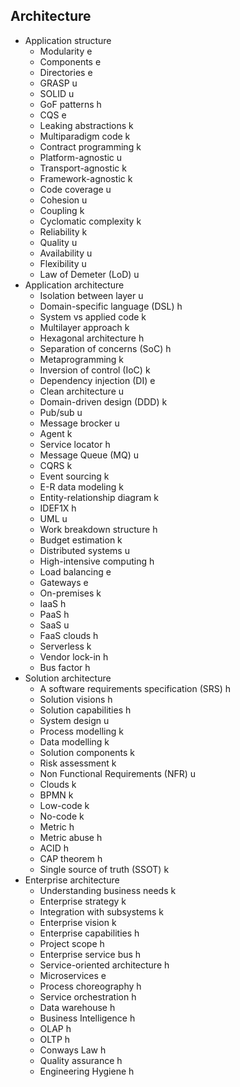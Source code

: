 ## Architecture

- Application structure
  - Modularity e
  - Components e
  - Directories e
  - GRASP u
  - SOLID u
  - GoF patterns h
  - CQS e
  - Leaking abstractions k
  - Multiparadigm code k
  - Contract programming k
  - Platform-agnostic u
  - Transport-agnostic k
  - Framework-agnostic k
  - Code coverage u
  - Cohesion u
  - Coupling k
  - Cyclomatic complexity k
  - Reliability k
  - Quality u
  - Availability u
  - Flexibility u
  - Law of Demeter (LoD) u
- Application architecture
  - Isolation between layer u
  - Domain-specific language (DSL) h
  - System vs applied code k
  - Multilayer approach k
  - Hexagonal architecture h
  - Separation of concerns (SoC) h
  - Metaprogramming k
  - Inversion of control (IoC) k
  - Dependency injection (DI) e
  - Clean architecture u
  - Domain-driven design (DDD) k
  - Pub/sub u
  - Message brocker u
  - Agent k
  - Service locator h
  - Message Queue (MQ) u
  - CQRS k
  - Event sourcing k
  - E-R data modeling k
  - Entity-relationship diagram k
  - IDEF1X h
  - UML u
  - Work breakdown structure h
  - Budget estimation k
  - Distributed systems u
  - High-intensive computing h
  - Load balancing e
  - Gateways e
  - On-premises k
  - IaaS h
  - PaaS h
  - SaaS u
  - FaaS clouds h
  - Serverless k
  - Vendor lock-in h
  - Bus factor h
- Solution architecture
  - A software requirements specification (SRS) h
  - Solution visions h
  - Solution capabilities h
  - System design u
  - Process modelling k
  - Data modelling k
  - Solution components k
  - Risk assessment k
  - Non Functional Requirements (NFR) u
  - Clouds k
  - BPMN k
  - Low-code k
  - No-code k
  - Metric h
  - Metric abuse h
  - ACID h
  - CAP theorem h
  - Single source of truth (SSOT) k
- Enterprise architecture
  - Understanding business needs k
  - Enterprise strategy k
  - Integration with subsystems k
  - Enterprise vision k
  - Enterprise capabilities h
  - Project scope h
  - Enterprise service bus h
  - Service-oriented architecture h
  - Microservices e
  - Process choreography h
  - Service orchestration h
  - Data warehouse h
  - Business Intelligence h
  - OLAP h
  - OLTP h
  - Conways Law h
  - Quality assurance h
  - Engineering Hygiene h
